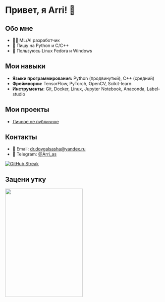 # Привет, я Arri! 👋

## Обо мне
- 🧑‍💻 ML/AI разработчик
- 🐍 Пишу на Python и C/C++
- 🐧 Пользуюсь Linux Fedora и Windows 

## Мои навыки
- **Языки программирования:** Python (продвинутый), C++ (средний)
- **Фреймворки:** TensorFlow, PyTorch, OpenCV, Scikit-learn
- **Инструменты:** Git, Docker, Linux, Jupyter Notebook, Anaconda, Label-studio

## Мои проекты
- [Личное не публичное]()

## Контакты
- 📧 Email: dr.dovgalsasha@yandex.ru
- 💬 Telegram: [@Arri_as](https://t.me/Arri_as)


[![GitHub Streak](https://streak-stats.demolab.com?user=Arri-py&theme=dark)](https://git.io/streak-stats)

## Зацени утку

<img src="https://i.giphy.com/media/v1.Y2lkPTc5MGI3NjExaWM2b3I2dnZwNXhlbDYzbTBzdGh0ZG1sODB4emNnbmJ4bmNsZjFtMiZlcD12MV9pbnRlcm5hbF9naWZfYnlfaWQmY3Q9Zw/3jP7YXH812oQ6IBemQ/giphy.gif" width="250" height="350" />


